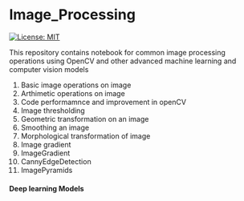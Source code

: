 # Image_Processing
[![License: MIT](https://img.shields.io/badge/License-MIT-yellow.svg)](https://opensource.org/licenses/MIT)


This repository contains notebook for common image processing operations using OpenCV and other advanced machine learning and computer vision models

1. Basic image operations on image
2. Arthimetic operations on image
3. Code performamnce and improvement in openCV
4. Image thresholding
5. Geometric transformation on an image
6. Smoothing an image
7. Morphological transformation of image
8. Image gradient
9. ImageGradient
10. CannyEdgeDetection
11. ImagePyramids

#### Deep learning Models
